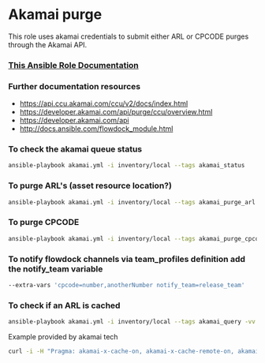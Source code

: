 #  Akamai purge

This role uses akamai credentials to submit either ARL or CPCODE purges through the Akamai API.

### [This Ansible Role Documentation](roles/akamai_purge/README.md)
### Further documentation resources
  - https://api.ccu.akamai.com/ccu/v2/docs/index.html
  - https://developer.akamai.com/api/purge/ccu/overview.html
  - https://developer.akamai.com/api
  - http://docs.ansible.com/flowdock_module.html

### To check the akamai queue status
  ```bash
  ansible-playbook akamai.yml -i inventory/local --tags akamai_status
  ```

### To purge ARL's (asset resource location?)
  ```bash
  ansible-playbook akamai.yml -i inventory/local --tags akamai_purge_arl -vv --extra-vars arl=http://www.example.com/graphics/picture.gif,http://www.example.com/documents/brochure.pdf
  ```

### To purge CPCODE
  ```bash
  ansible-playbook akamai.yml -i inventory/local --tags akamai_purge_cpcode --extra-vars cpcode=number,number1,number2
  ```

### To notify flowdock channels via team_profiles definition add the notify_team variable
  ```bash
  --extra-vars 'cpcode=number,anotherNumber notify_team=release_team'
  ```

### To check if an ARL is cached
  ```bash
  ansible-playbook akamai.yml -i inventory/local --tags akamai_query -vv --extra-vars arl=https://www.example.com/favicon.ico
  ```

  Example provided by akamai tech
  ```bash
  curl -i -H "Pragma: akamai-x-cache-on, akamai-x-cache-remote-on, akamai-x-check-cacheable, akamai-x-get-cache-key" https://www.example.com/favicon.ico
  ```
